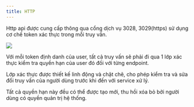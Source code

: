 ```yaml
---
title: HTTP
---
```


Http api được cung cấp thông qua cổng dịch vụ 3028, 3029(https) sử dụng cơ chế token xác thực trong mỗi truy vấn.

![](https://makihome.vn/wp-content/uploads/2020/01/user_roles.svg)

Với mỗi token định danh của user, tất cả truy vấn sẽ phải đi qua 1 lớp xác thực kiểm tra quyền hạn của user đó đối với từng endpoint.

Lớp xác thực được thiết kế linh động và chặt chẽ, cho phép kiểm tra và sửa đổi truy vấn của người dùng trước khi đến với service xử lý.

Tất cả quyền hạn này đều có thể được tạo mới, thu hồi xóa bỏ bởi người dùng có quyền quản trị hệ thống.
